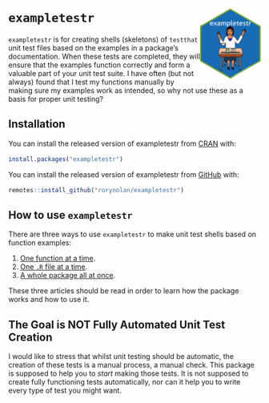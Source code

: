 
<!-- README.md is generated from README.Rmd. Please edit that file -->

# `exampletestr` <img src="man/figures/logo.png" align="right" height=140/>

`exampletestr` is for creating shells (skeletons) of `testthat` unit
test files based on the examples in a package’s documentation. When
these tests are completed, they will ensure that the examples function
correctly and form a valuable part of your unit test suite. I have often
(but not always) found that I test my functions manually by making sure
my examples work as intended, so why not use these as a basis for proper
unit testing?

## Installation

You can install the released version of exampletestr from
[CRAN](https://CRAN.R-project.org/package=exampletestr) with:

``` r
install.packages("exampletestr")
```

You can install the released version of exampletestr from
[GitHub](https://github.com/rorynolan/exampletestr) with:

``` r
remotes::install_github("rorynolan/exampletestr")
```

## How to use `exampletestr`

There are three ways to use `exampletestr` to make unit test shells
based on function examples:

1.  [One function at a
    time](https://rorynolan.github.io/exampletestr/articles/one-function-at-a-time.html).
2.  [One `.R` file at a
    time](https://rorynolan.github.io/exampletestr/articles/one-file-at-a-time.html).
3.  [A whole package all at
    once](https://rorynolan.github.io/exampletestr/articles/whole-package.html).

These three articles should be read in order to learn how the package
works and how to use it.

## The Goal is NOT Fully Automated Unit Test Creation

I would like to stress that whilst unit testing should be automatic, the
creation of these tests is a manual process, a manual check. This
package is supposed to help you to *start* making those tests. It is not
supposed to create fully functioning tests automatically, nor can it
help you to write every type of test you might want.
